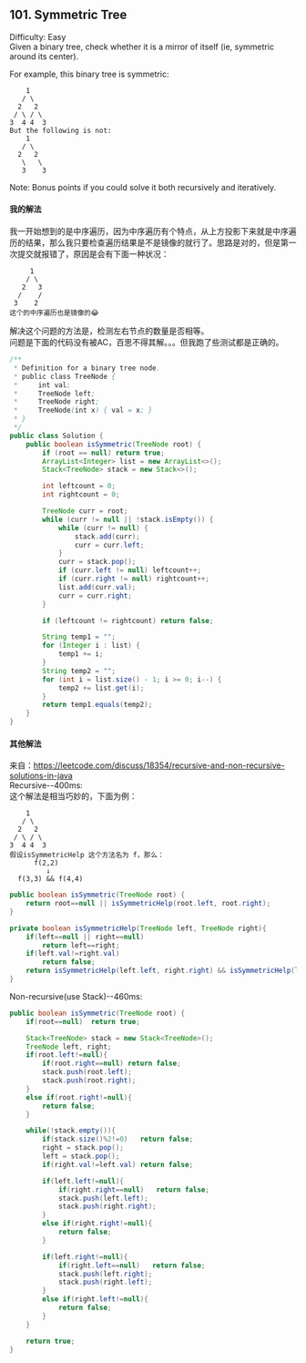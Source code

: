 ## 101. Symmetric Tree
Difficulty: Easy  
Given a binary tree, check whether it is a mirror of itself (ie, symmetric around its center).

For example, this binary tree is symmetric:
```
    1
   / \
  2   2
 / \ / \
3  4 4  3
But the following is not:
    1
   / \
  2   2
   \   \
   3    3
```
Note:
Bonus points if you could solve it both recursively and iteratively.

#### 我的解法
我一开始想到的是中序遍历，因为中序遍历有个特点，从上方投影下来就是中序遍历的结果，那么我只要检查遍历结果是不是镜像的就行了。思路是对的，但是第一次提交就报错了，原因是会有下面一种状况：  
```
     1
    / \
   2   3
  /    /
 3    2
这个的中序遍历也是镜像的😂
```
解决这个问题的方法是，检测左右节点的数量是否相等。  
问题是下面的代码没有被AC，百思不得其解。。。但我跑了些测试都是正确的。
```java
/**
 * Definition for a binary tree node.
 * public class TreeNode {
 *     int val;
 *     TreeNode left;
 *     TreeNode right;
 *     TreeNode(int x) { val = x; }
 * }
 */
public class Solution {
    public boolean isSymmetric(TreeNode root) {
        if (root == null) return true;
        ArrayList<Integer> list = new ArrayList<>();
        Stack<TreeNode> stack = new Stack<>();

        int leftcount = 0;
        int rightcount = 0;

        TreeNode curr = root;
        while (curr != null || !stack.isEmpty()) {
            while (curr != null) {
                stack.add(curr);
                curr = curr.left;
            }
            curr = stack.pop();
            if (curr.left != null) leftcount++;
            if (curr.right != null) rightcount++;
            list.add(curr.val);
            curr = curr.right;
        }

        if (leftcount != rightcount) return false;

        String temp1 = "";
        for (Integer i : list) {
            temp1 += i;
        }
        String temp2 = "";
        for (int i = list.size() - 1; i >= 0; i--) {
            temp2 += list.get(i);
        }
        return temp1.equals(temp2);
    }
}
```

#### 其他解法  
来自：https://leetcode.com/discuss/18354/recursive-and-non-recursive-solutions-in-java  
Recursive--400ms:  
这个解法是相当巧妙的，下面为例：  
```
    1
   / \
  2   2
 / \ / \
3  4 4  3
假设isSymmetricHelp 这个方法名为 f，那么：
      f(2,2)
         ↓ 
  f(3,3) && f(4,4)

```

```java
public boolean isSymmetric(TreeNode root) {
    return root==null || isSymmetricHelp(root.left, root.right);
}

private boolean isSymmetricHelp(TreeNode left, TreeNode right){
    if(left==null || right==null)
        return left==right;
    if(left.val!=right.val)
        return false;
    return isSymmetricHelp(left.left, right.right) && isSymmetricHelp(left.right, right.left);
}
```
Non-recursive(use Stack)--460ms:

```java
public boolean isSymmetric(TreeNode root) {
    if(root==null)  return true;

    Stack<TreeNode> stack = new Stack<TreeNode>();
    TreeNode left, right;
    if(root.left!=null){
        if(root.right==null) return false;
        stack.push(root.left);
        stack.push(root.right);
    }
    else if(root.right!=null){
        return false;
    }

    while(!stack.empty()){
        if(stack.size()%2!=0)   return false;
        right = stack.pop();
        left = stack.pop();
        if(right.val!=left.val) return false;

        if(left.left!=null){
            if(right.right==null)   return false;
            stack.push(left.left);
            stack.push(right.right);
        }
        else if(right.right!=null){
            return false;
        }

        if(left.right!=null){
            if(right.left==null)   return false;
            stack.push(left.right);
            stack.push(right.left);
        }
        else if(right.left!=null){
            return false;
        }
    }

    return true;
}
```